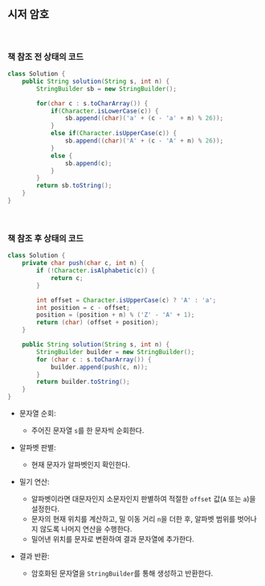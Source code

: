 ## 시저 암호

<br>

### 책 참조 전 상태의 코드
```java
class Solution {
    public String solution(String s, int n) {
        StringBuilder sb = new StringBuilder();

        for(char c : s.toCharArray()) {
            if(Character.isLowerCase(c)) {
                sb.append((char)('a' + (c - 'a' + n) % 26));
            }
            else if(Character.isUpperCase(c)) {
                sb.append((char)('A' + (c - 'A' + n) % 26));
            }
            else {
                sb.append(c);
            }
        }
        return sb.toString();
    }
}
```

<br>

### 책 참조 후 상태의 코드
```java
class Solution {
    private char push(char c, int n) {
        if (!Character.isAlphabetic(c)) {
            return c;
        }

        int offset = Character.isUpperCase(c) ? 'A' : 'a';
        int position = c - offset;
        position = (position + n) % ('Z' - 'A' + 1);
        return (char) (offset + position);
    }

    public String solution(String s, int n) {
        StringBuilder builder = new StringBuilder();
        for (char c : s.toCharArray()) {
            builder.append(push(c, n));
        }
        return builder.toString();
    }
}
```

* 문자열 순회: 
  * 주어진 문자열 `s`를 한 문자씩 순회한다.
  
* 알파벳 판별: 
  * 현재 문자가 알파벳인지 확인한다.

* 밀기 연산:
  * 알파벳이라면 대문자인지 소문자인지 판별하여 적절한 `offset` 값(`A` 또는 `a`)을 설정한다.
  * 문자의 현재 위치를 계산하고, 밀 이동 거리 `n`을 더한 후, 알파벳 범위를 벗어나지 않도록 나머지 연산을 수행한다.
  * 밀어낸 위치를 문자로 변환하여 결과 문자열에 추가한다.

* 결과 반환:
  * 암호화된 문자열을 `StringBuilder`를 통해 생성하고 반환한다.